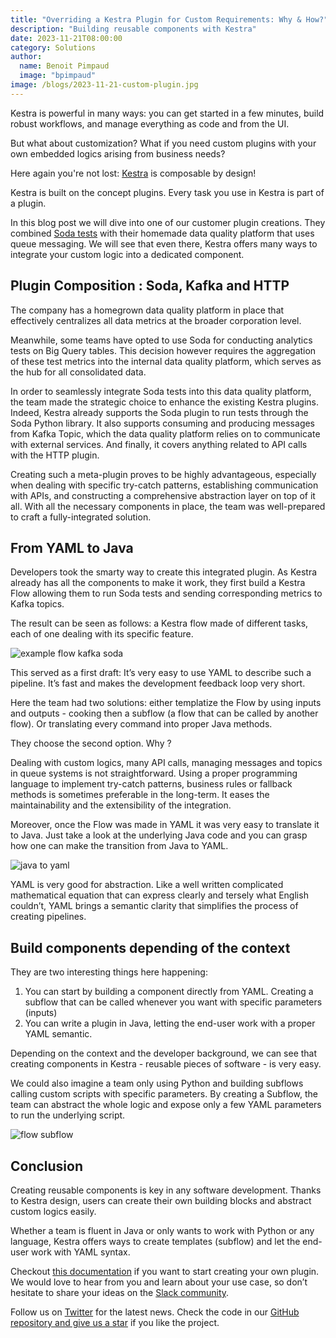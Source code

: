 ```yaml
---
title: "Overriding a Kestra Plugin for Custom Requirements: Why & How?"
description: "Building reusable components with Kestra"
date: 2023-11-21T08:00:00
category: Solutions
author:
  name: Benoit Pimpaud
  image: "bpimpaud"
image: /blogs/2023-11-21-custom-plugin.jpg
---
```


Kestra is powerful in many ways: you can get started in a few minutes, build robust workflows, and manage everything as code and from the UI.

But what about customization? What if you need custom plugins with your own embedded logics arising from business needs?

Here again you're not lost: [Kestra](https://github.com/kestra-io/kestra) is composable by design!

Kestra is built on the concept plugins. Every task you use in Kestra is part of a plugin.

In this blog post we will dive into one of our customer plugin creations. They combined [Soda tests](https://www.soda.io/) with their homemade data quality platform that uses queue messaging. We will see that even there, Kestra offers many ways to integrate your custom logic into a dedicated component.

## Plugin Composition : Soda, Kafka and HTTP

The company has a homegrown data quality platform in place that effectively centralizes all data metrics at the broader corporation level.

Meanwhile, some teams have opted to use Soda for conducting analytics tests on Big Query tables. This decision however requires the aggregation of these test metrics into the internal data quality platform, which serves as the hub for all consolidated data. 

In order to seamlessly integrate Soda tests into this data quality platform, the team made the strategic choice to enhance the existing Kestra plugins.
Indeed, Kestra already supports the Soda plugin to run tests through the Soda Python library. It also supports consuming and producing messages from Kafka Topic, which the data quality platform relies on to communicate with external services. And finally, it covers anything related to API calls with the HTTP plugin.


Creating such a meta-plugin proves to be highly advantageous, especially when dealing with specific try-catch patterns, establishing communication with APIs, and constructing a comprehensive abstraction layer on top of it all.
With all the necessary components in place, the team was well-prepared to craft a fully-integrated solution.


## From YAML to Java

Developers took the smarty way to create this integrated plugin. As Kestra already has all the components to make it work, they first build a Kestra Flow allowing them to run Soda tests and sending corresponding metrics to Kafka topics.

The result can be seen as follows: a Kestra flow made of different tasks, each of one dealing with its specific feature.

![example flow kafka soda](/blogs/2023-11-21-custom-plugin/soda_kafka.jpg)

This served as a first draft: It’s very easy to use YAML to describe such a pipeline. It’s fast and makes the development feedback loop very short.

Here the team had two solutions: either templatize the Flow by using inputs and outputs - cooking then a subflow (a flow that can be called by another flow). Or translating every command into proper Java methods.

They choose the second option. Why ?

Dealing with custom logics, many API calls, managing messages and topics in queue systems is not straightforward. Using a proper programming language to implement try-catch patterns, business rules or fallback methods is sometimes preferable in the long-term. It eases the maintainability and the extensibility of the integration.

Moreover, once the Flow was made in YAML it was very easy to translate it to Java. Just take a look at the underlying Java code and you can grasp how one can make the transition from Java to YAML.

![java to yaml](/blogs/2023-11-21-custom-plugin/java_to_yaml.png)

YAML is very good for abstraction. Like a well written complicated mathematical equation that can express clearly and tersely what English couldn’t, YAML brings a semantic clarity that simplifies the process of creating pipelines.

## Build components depending of the context

They are two interesting things here happening:

1. You can start by building a component directly from YAML. Creating a subflow that can be called whenever you want with specific parameters (inputs)
2. You can write a plugin in Java, letting the end-user work with a proper YAML semantic.

Depending on the context and the developer background, we can see that creating components in Kestra - reusable pieces of software - is very easy.

We could also imagine a team only using Python and building subflows calling custom scripts with specific parameters. By creating a Subflow, the team can abstract the whole logic and expose only a few YAML parameters to run the underlying script.

![flow subflow](/blogs/2023-11-21-custom-plugin/flow_subflow.jpg)

## Conclusion
 
Creating reusable components is key in any software development. Thanks to Kestra design, users can create their own building blocks and abstract custom logics easily.

Whether a team is fluent in Java or only wants to work with Python or any language, Kestra offers ways to create templates (subflow) and let the end-user work with YAML syntax.

Checkout [this documentation](https://kestra.io/docs/plugin-developer-guide) if you want to start creating your own plugin. We would love to hear from you and learn about your use case, so don’t hesitate to share your ideas on the [Slack community](http://kestra.io/slack).

Follow us on [Twitter](https://twitter.com/kestra_io) for the latest news. Check the code in our [GitHub repository and give us a star](https://github.com/kestra-io/kestra) if you like the project.